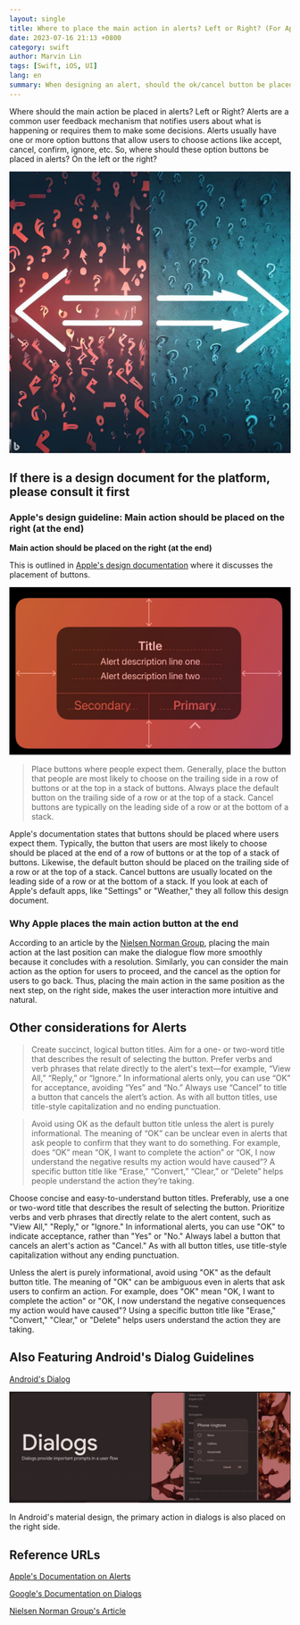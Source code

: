 ```yaml
---
layout: single
title: Where to place the main action in alerts? Left or Right? (For Apple OS, place it on the right (i.e., at the end))
date: 2023-07-16 21:13 +0800
category: swift
author: Marvin Lin
tags: [Swift, iOS, UI]
lang: en
summary: When designing an alert, should the ok/cancel button be placed on the right or left? Each platform has its guidelines for this design; please follow the documentation. If you are developing for iOS or Android Apps, you should place your primary action button on the right (trail).
---
```


Where should the main action be placed in alerts? Left or Right?
Alerts are a common user feedback mechanism that notifies users about what is happening or requires them to make some decisions. Alerts usually have one or more option buttons that allow users to choose actions like accept, cancel, confirm, ignore, etc. So, where should these option buttons be placed in alerts? On the left or the right?

![left or right](/assets/swift/left-or-right/left_right.jpeg)

## If there is a design document for the platform, please consult it first

### Apple's design guideline: Main action should be placed on the right (at the end)

**Main action should be placed on the right (at the end)**

This is outlined in [Apple's design documentation](https://developer.apple.com/design/human-interface-guidelines/alerts) where it discusses the placement of buttons.

![Apple demo icon](/assets/swift/left-or-right/apple-demo.jpeg)

> Place buttons where people expect them. Generally, place the button that people are most likely to choose on the trailing side in a row of buttons or at the top in a stack of buttons. Always place the default button on the trailing side of a row or at the top of a stack. Cancel buttons are typically on the leading side of a row or at the bottom of a stack.

Apple's documentation states that buttons should be placed where users expect them. Typically, the button that users are most likely to choose should be placed at the end of a row of buttons or at the top of a stack of buttons. Likewise, the default button should be placed on the trailing side of a row or at the top of a stack. Cancel buttons are usually located on the leading side of a row or at the bottom of a stack. If you look at each of Apple's default apps, like "Settings" or "Weather," they all follow this design document.

### Why Apple places the main action button at the end

According to an article by the [Nielsen Norman Group](https://www.nngroup.com/articles/ok-cancel-or-cancel-ok/), placing the main action at the last position can make the dialogue flow more smoothly because it concludes with a resolution. Similarly, you can consider the main action as the option for users to proceed, and the cancel as the option for users to go back. Thus, placing the main action in the same position as the next step, on the right side, makes the user interaction more intuitive and natural.

## Other considerations for Alerts

> Create succinct, logical button titles. Aim for a one- or two-word title that describes the result of selecting the button. Prefer verbs and verb phrases that relate directly to the alert's text—for example, “View All,” “Reply,” or “Ignore.” In informational alerts only, you can use “OK” for acceptance, avoiding “Yes” and “No.” Always use “Cancel” to title a button that cancels the alert’s action. As with all button titles, use title-style capitalization and no ending punctuation.

> Avoid using OK as the default button title unless the alert is purely informational. The meaning of “OK” can be unclear even in alerts that ask people to confirm that they want to do something. For example, does “OK” mean “OK, I want to complete the action” or “OK, I now understand the negative results my action would have caused”? A specific button title like “Erase,” “Convert,” “Clear,” or “Delete” helps people understand the action they’re taking.

Choose concise and easy-to-understand button titles. Preferably, use a one or two-word title that describes the result of selecting the button. Prioritize verbs and verb phrases that directly relate to the alert content, such as "View All," "Reply," or "Ignore." In informational alerts, you can use "OK" to indicate acceptance, rather than "Yes" or "No." Always label a button that cancels an alert's action as "Cancel." As with all button titles, use title-style capitalization without any ending punctuation.

Unless the alert is purely informational, avoid using "OK" as the default button title. The meaning of "OK" can be ambiguous even in alerts that ask users to confirm an action. For example, does "OK" mean "OK, I want to complete the action" or "OK, I now understand the negative consequences my action would have caused"? Using a specific button title like "Erase," "Convert," "Clear," or "Delete" helps users understand the action they are taking.

## Also Featuring Android's Dialog Guidelines

[Android's Dialog](https://m3.material.io/components/dialogs/specs)

![Android dialog pic](/assets/swift/left-or-right/dialog.jpeg)

In Android's material design, the primary action in dialogs is also placed on the right side.

## Reference URLs

[Apple's Documentation on Alerts](https://developer.apple.com/design/human-interface-guidelines/alerts)

[Google's Documentation on Dialogs](https://m3.material.io/components/dialogs/specs)

[Nielsen Norman Group's Article](https://www.nngroup.com/articles/ok-cancel-or-cancel-ok/)